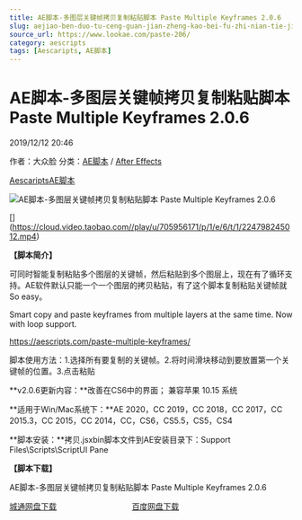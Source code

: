 ```yaml
---
title: AE脚本-多图层关键帧拷贝复制粘贴脚本 Paste Multiple Keyframes 2.0.6
slug: aejiao-ben-duo-tu-ceng-guan-jian-zheng-kao-bei-fu-zhi-nian-tie-jiao-ben-paste-multiple-keyframes-2-0-6
source_url: https://www.lookae.com/paste-206/
category: aescripts
tags: [Aescaripts, AE脚本]
---
```

# AE脚本-多图层关键帧拷贝复制粘贴脚本 Paste Multiple Keyframes 2.0.6

2019/12/12 20:46

作者：大众脸
分类：[AE脚本](https://www.lookae.com/after-effects/aescripts/) / [After Effects](https://www.lookae.com/after-effects/)

[Aescaripts](https://www.lookae.com/tag/aescaripts/)[AE脚本](https://www.lookae.com/tag/ae%e8%84%9a%e6%9c%ac/)

![AE脚本-多图层关键帧拷贝复制粘贴脚本 Paste Multiple Keyframes 2.0.6](https://www.lookae.com/wp-content/uploads/2019/04/Paste-Multiple-Keyframes-2.jpg "AE脚本-多图层关键帧拷贝复制粘贴脚本 Paste Multiple Keyframes 2.0.6-LookAE.com")

[﻿[﻿]("https://cloud.video.taobao.com//play/u/705956171/p/1/e/6/t/1/224798245012.mp4)](https://cloud.video.taobao.com//play/u/705956171/p/1/e/6/t/1/224798245012.mp4)

**【脚本简介】**

可同时智能复制粘贴多个图层的关键帧，然后粘贴到多个图层上，现在有了循环支持。AE软件默认只能一个一个图层的拷贝粘贴，有了这个脚本复制粘贴关键帧就 So easy。

Smart copy and paste keyframes from multiple layers at the same time. Now with loop support.

https://aescripts.com/paste-multiple-keyframes/

脚本使用方法：1.选择所有要复制的关键帧。2.将时间滑块移动到要放置第一个关键帧的位置。3.点击粘贴

**v2.0.6更新内容：**改善在CS6中的界面； 兼容苹果 10.15 系统

**适用于Win/Mac系统下：**AE 2020，CC 2019，CC 2018，CC 2017，CC 2015.3，CC 2015，CC 2014，CC，CS6，CS5.5，CS5，CS4

**脚本安装：**拷贝.jsxbin脚本文件到AE安装目录下：Support Files\Scripts\ScriptUI Pane

**【脚本下载】**

AE脚本-多图层关键帧拷贝复制粘贴脚本 Paste Multiple Keyframes 2.0.6

[城通网盘下载](https://tc5.us/file/680462-413226023)                                  [百度网盘下载](https://pan.baidu.com/s/1pQIJeJw7OpAH9QghBo2rcg)
